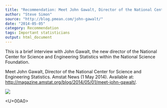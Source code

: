 ```yaml
---
title: "Recommendation: Meet John Gawalt, Director of the National Center for Science and Engineering Statistics"
author: "Steve Simon"
source: "http://blog.pmean.com/john-gawalt/"
date: "2014-05-05"
category: Recommendation
tags: Important statisticians
output: html_document
---
```


This is a brief interview with John Gawalt, the new director of the
National Center for Science and Engineering Statistics within the
National Science Foundation.

<!---More--->

Meet John Gawalt, Director of the National Center for Science and
Engineering Statistics. Amstat News (1 May 2014). Available at:
<http://magazine.amstat.org/blog/2014/05/01/meet-john-gawalt/>.

![](../../../web/images/john-gawalt01.png)



<U+00A0>


